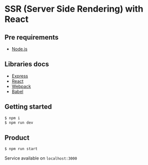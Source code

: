# SSR (Server Side Rendering) with React

## Pre requirements
* [Node.js](https://nodejs.org/)

## Libraries docs
* [Express](http://expressjs.com/)
* [React](https://reactjs.org/)
* [Webpack](https://webpack.js.org/)
* [Babel](https://babeljs.io)


## Getting started
```bash
$ npm i
$ npm run dev
```
## Product
```bash
$ npm run start
```

Service available on `localhost:3000`